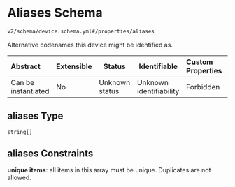 # Aliases Schema

```txt
v2/schema/device.schema.yml#/properties/aliases
```

Alternative codenames this device might be identified as.


| Abstract            | Extensible | Status         | Identifiable            | Custom Properties | Additional Properties | Access Restrictions | Defined In                                                           |
| :------------------ | ---------- | -------------- | ----------------------- | :---------------- | --------------------- | ------------------- | -------------------------------------------------------------------- |
| Can be instantiated | No         | Unknown status | Unknown identifiability | Forbidden         | Allowed               | none                | [device.schema.json\*](../device.schema.json "open original schema") |

## aliases Type

`string[]`

## aliases Constraints

**unique items**: all items in this array must be unique. Duplicates are not allowed.
